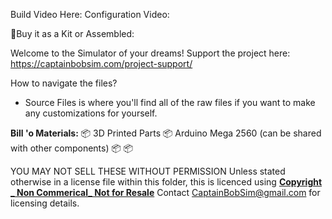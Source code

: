 Build Video Here:
Configuration Video:

🛒Buy it as a Kit or Assembled:

Welcome to the Simulator of your dreams!
Support the project here: https://captainbobsim.com/project-support/

How to navigate the files?
- Source Files is where you'll find all of the raw files if you want to make any customizations for yourself.


__Bill 'o Materials:__
📦 3D Printed Parts
📦 Arduino Mega 2560 (can be shared with other components)
📦 
📦 

YOU MAY NOT SELL THESE WITHOUT PERMISSION
Unless stated otherwise in a license file within this folder, this is licenced using
**[Copyright _ Non Commerical_ Not for Resale](https://creativecommons.org/licenses/by-nc/4.0/)**
Contact CaptainBobSim@gmail.com for licensing details.


